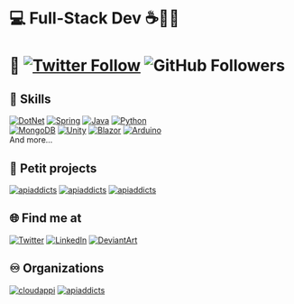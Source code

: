 # 💻 Full-Stack Dev ☕🐍🍩
# 👋 [![Twitter Follow](https://img.shields.io/twitter/follow/d4nijerez?style=social)](https://twitter.com/d4nijerez) ![GitHub Followers](https://img.shields.io/github/followers/danijerez?style=social)

## 🎨 Skills
[![DotNet](https://img.shields.io/badge/dotnet-5C2D91?style=for-the-badge&logo=csharp&logoColor=white)](https://docs.microsoft.com/es-es/aspnet/core/)
[![Spring](https://img.shields.io/badge/Spring-6DB33F?style=for-the-badge&logo=spring&logoColor=white)](https://spring.io/)
[![Java](https://img.shields.io/badge/Java-ED8B00?style=for-the-badge&logo=java&logoColor=white)](https://www.java.com/es/)
[![Python](https://img.shields.io/badge/Python-3776AB?style=for-the-badge&logo=python&logoColor=white)](https://www.python.org/)
</br>
[![MongoDB](https://img.shields.io/badge/Mongo-4EA94B?style=for-the-badge&logo=mongodb&logoColor=white)](https://www.mongodb.com/)
[![Unity](https://img.shields.io/badge/Unity-100000?style=for-the-badge&logo=unity&logoColor=white)](https://unity.com/)
[![Blazor](https://img.shields.io/badge/Blazor-5C2D91?style=for-the-badge&logo=blazor&logoColor=white)](https://dotnet.microsoft.com/apps/aspnet/web-apps/blazor)
[![Arduino](https://img.shields.io/badge/Arduino-008184?style=for-the-badge&logo=arduino&logoColor=white)](https://www.arduino.cc/en/software)
</br>
And more...

## 🚧 Petit projects
[![apiaddicts](https://img.shields.io/badge/🔔_doorbell-purple?style=for-the-badge)](https://github.com/danijerez/doorbell_alexa)
[![apiaddicts](https://img.shields.io/badge/😷_voicemask-5C2D91?style=for-the-badge)](https://github.com/danijerez/voicemask)
[![apiaddicts](https://img.shields.io/badge/🎨_koloro-grey?style=for-the-badge)](https://danijerez.github.io/koloro)

## 🌐 Find me at
[![Twitter](https://img.shields.io/badge/@d4nijerez-1DA1F2?style=for-the-badge&logo=twitter&logoColor=white&labelColor=101010)](https://twitter.com/d4nijerez)
[![LinkedIn](https://img.shields.io/badge/Daniel_Jerez-0077B5?style=for-the-badge&logo=linkedin&logoColor=white&labelColor=101010)](https://www.linkedin.com/in/daniel-jerez-garrido-886191b2/)
[![DeviantArt](https://img.shields.io/badge/d4nijerez-00e59b?style=for-the-badge&logo=DeviantArt&logoColor=00e59b&labelColor=101010)](https://www.deviantart.com/d4nijerez)

## ♾️ Organizations
[![cloudappi](https://img.shields.io/badge/☁️cloudappi-white?style=for-the-badge&labelColor=white)](https://www.cloudappi.net/)
[![apiaddicts](https://img.shields.io/badge/⚙️apiaddicts-bf1835?style=for-the-badge&labelColor=101010)](https://apiaddicts.org/)

